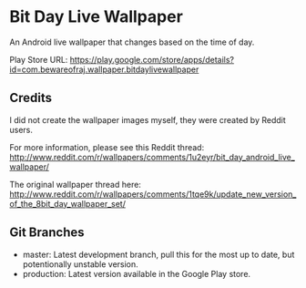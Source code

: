 # Bit Day Live Wallpaper

An Android live wallpaper that changes based on the time of day.

Play Store URL: https://play.google.com/store/apps/details?id=com.bewareofraj.wallpaper.bitdaylivewallpaper

## Credits

I did not create the wallpaper images myself, they were created by Reddit users.

For more information, please see this Reddit thread: http://www.reddit.com/r/wallpapers/comments/1u2eyr/bit_day_android_live_wallpaper/

The original wallpaper thread here: http://www.reddit.com/r/wallpapers/comments/1tqe9k/update_new_version_of_the_8bit_day_wallpaper_set/

## Git Branches

 - master: Latest development branch, pull this for the most up to date, but potentionally unstable version.
 - production: Latest version available in the Google Play store.